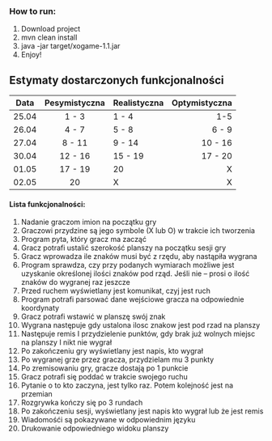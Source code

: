 ### How to run:
1. Download project
2. mvn clean install
3. java -jar target/xogame-1.1.jar
4. Enjoy!

## Estymaty dostarczonych funkcjonalności

|Data  |Pesymistyczna|Realistyczna|Optymistyczna|
:-------------------:|:-------------------:|:-------------------|-------------------:
|25.04| 1 - 3 | 1 - 4 | 1-5 
|26.04| 4 - 7 | 5 - 8 | 6 - 9
|27.04| 8 - 11 | 9 - 14 | 10 - 16
|30.04| 12 - 16 | 15 - 19 | 17 - 20
|01.05| 17 - 19 | 20  | X
|02.05| 20 | X | X

#### Lista funkcjonalności:
1. Nadanie graczom imion na początku gry
2. Graczowi przydzine są jego symbole (X lub O) w trakcie ich tworzenia
3. Program pyta, który gracz ma zacząć
4. Gracz potrafi ustalić szerokość planszy na początku sesji gry
5. Gracz wprowadza ile znaków musi być z rzędu, aby nastąpiła wygrana
6. Program sprawdza, czy przy podanych wymiarach możliwe jest uzyskanie określonej ilości znaków pod rząd. Jeśli nie – prosi o ilość znaków do wygranej raz jeszcze
7. Przed ruchem wyświetlany jest komunikat, czyj jest ruch
8. Program potrafi parsować dane wejściowe gracza na odpowiednie koordynaty
9. Gracz potrafi wstawić w planszę swój znak
10. Wygrana następuje gdy ustalona ilosc znakow jest pod rzad na planszy
11. Następuje remis I przydzielenie punktów, gdy brak już wolnych miejsc na planszy I nikt nie wygrał
12. Po zakończeniu gry wyświetlany jest napis, kto wygrał
13. Po wygranej grze przez gracza, przydzielam mu 3 punkty
14. Po zremisowaniu gry, gracze dostają po 1 punkcie
15. Gracz potrafi się poddać w trakcie swojego ruchu
16. Pytanie o to kto zaczyna, jest tylko raz. Potem kolejność jest na przemian
17. Rozgrywka kończy się po 3 rundach
18. Po zakończeniu sesji, wyświetlany jest napis kto wygrał lub że jest remis
19. Wiadomośći są pokazywane w odpowiednim języku
20. Drukowanie odpowiedniego widoku planszy

